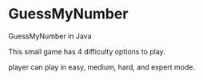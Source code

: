 # GuessMyNumber
GuessMyNumber in Java

This small game has 4 difficulty options to play.

player can play in easy, medium, hard, and expert mode.
